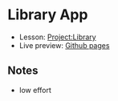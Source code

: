 # Library App

- Lesson: [Project:Library](https://www.theodinproject.com/paths/full-stack-javascript/courses/javascript/lessons/library)
- Live preview: [Github pages](https://greqov.github.io/odin-library-app/)

## Notes
- low effort

